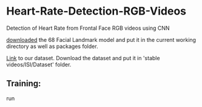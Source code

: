 # Heart-Rate-Detection-RGB-Videos
Detection of Heart Rate from Frontal Face RGB videos using CNN


[downloaded](https://drive.google.com/file/d/1dyRDSTgg-77ChP9GjwSIdETM4kwZfp6Q/view?usp=sharing) the 68 Facial Landmark model and put it in the current working directory as well as packages folder.

[Link](https://drive.google.com/drive/folders/1zLLrzm2CZ_vesnqFXq2vjAbmSFCZwrac?usp=sharing) to our dataset. Download the dataset and put it in 'stable videos/ISI/Dataset' folder.

## Training:
run



